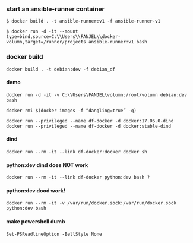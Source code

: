 ### start an ansible-runner container
```
$ docker build . -t ansible-runner:v1 -f ansible-runner-v1

$ docker run -d -it --mount type=bind,source=C:\\Users\\FANJEL\\docker-volumn,target=/runner/projects ansible-runner:v1 bash
```

### docker build
```
docker build . -t debian:dev -f debian_df

```

#### demo
```
docker run -d -it -v C:\\Users\FANJEL\volumn:/root/volumn debian:dev bash

docker rmi $(docker images -f “dangling=true” -q)

docker run --privileged --name df-docker -d docker:17.06.0-dind
docker run --privileged --name df-docker -d docker:stable-dind
```

#### dind
```
docker run --rm -it --link df-docker:docker docker sh
```

#### python:dev dind does NOT work
```
docker run --rm -it --link df-docker python:dev bash ?
```


#### python:dev dood work!
```
docker run --rm -it -v /var/run/docker.sock:/var/run/docker.sock python:dev bash
```
#### make powershell dumb
```
Set-PSReadlineOption -BellStyle None
```
